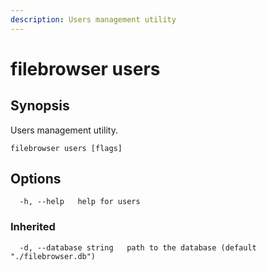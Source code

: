 ```yaml
---
description: Users management utility
---
```


# filebrowser users

## Synopsis

Users management utility.

```
filebrowser users [flags]
```

## Options

```
  -h, --help   help for users
```

### Inherited

```
  -d, --database string   path to the database (default "./filebrowser.db")
```
